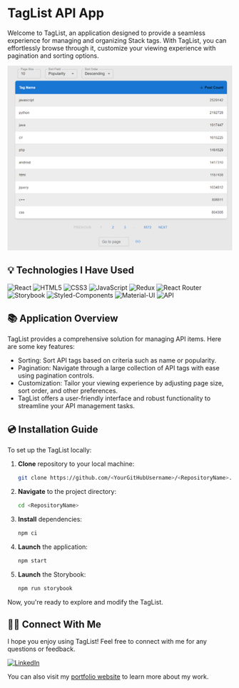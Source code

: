 # TagList API App
Welcome to TagList, an application designed to provide a seamless experience for managing and organizing Stack tags. With TagList, you can effortlessly browse through it, customize your viewing experience with pagination and sorting options.

<div align="center">
  <img src="./assets/TagsApi.png" alt="TagList site screenshot">
</div>



## 💡 Technologies I Have Used
![React](https://img.shields.io/badge/react-%2320232a.svg?style=for-the-badge&logo=react&logoColor=%2361DAFB)
![HTML5](https://img.shields.io/badge/html5-%23E34F26.svg?style=for-the-badge&logo=html5&logoColor=white)
![CSS3](https://img.shields.io/badge/css3-%231572B6.svg?style=for-the-badge&logo=css3&logoColor=white)
![JavaScript](https://img.shields.io/badge/javascript-%23323330.svg?style=for-the-badge&logo=javascript&logoColor=%23F7DF1E)
![Redux](https://img.shields.io/badge/redux-%23764ABC.svg?style=for-the-badge&logo=redux&logoColor=white)
![React Router](https://img.shields.io/badge/react%20router-%23CA4245.svg?style=for-the-badge&logo=react-router&logoColor=white)
![Storybook](https://img.shields.io/badge/storybook-%23FF4785.svg?style=for-the-badge&logo=storybook&logoColor=white)
![Styled-Components](https://img.shields.io/badge/styled--components-%23DB7093.svg?style=for-the-badge&logo=styled-components&logoColor=white)
![Material-UI](https://img.shields.io/badge/material--ui-%230081CB.svg?style=for-the-badge&logo=material-ui&logoColor=white)
![API](https://img.shields.io/badge/API-stackexchange.com-blue.svg?style=for-the-badge&logo=api&logoColor=white)

## 📚 Application Overview
TagList provides a comprehensive solution for managing API items. Here are some key features:

- Sorting: Sort API tags based on criteria such as name or popularity.
- Pagination: Navigate through a large collection of API tags with ease using pagination controls.
- Customization: Tailor your viewing experience by adjusting page size, sort order, and other preferences.
- TagList offers a user-friendly interface and robust functionality to streamline your API management tasks.


## 💿 Installation Guide

To set up the TagList locally:

1. **Clone** repository to your local machine:
    ```bash
    git clone https://github.com/<YourGitHubUsername>/<RepositoryName>.git
    ```
2. **Navigate** to the project directory:
    ```bash
    cd <RepositoryName>
    ```
3. **Install** dependencies:
    ```bash
    npm ci
    ```
4. **Launch** the application:
    ```bash
    npm start
    ```
5. **Launch** the Storybook:
    ```bash
    npm run storybook
    ```

Now, you're ready to explore and modify the TagList.

## 🙋‍♂️ Connect With Me
I hope you enjoy using TagList! Feel free to connect with me for any questions or feedback.

[![LinkedIn](https://img.shields.io/badge/linkedin-%230077B5.svg?style=for-the-badge&logo=linkedin&logoColor=white)](https://www.linkedin.com/in/maciek-n%C4%99cka/)</br>

You can also visit my [portfolio website](https://maciejnecka.pl/) to learn more about my work.
